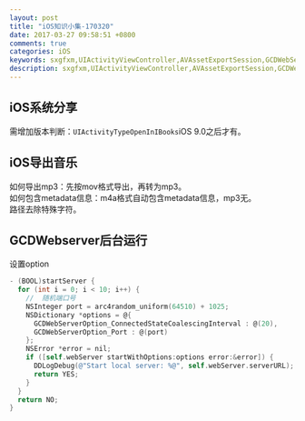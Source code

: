 ```yaml
---
layout: post
title: "iOS知识小集-170320"
date: 2017-03-27 09:58:51 +0800
comments: true
categories: iOS
keywords: sxgfxm,UIActivityViewController,AVAssetExportSession,GCDWebServer
description: sxgfxm,UIActivityViewController,AVAssetExportSession,GCDWebServer
---
```


## iOS系统分享
需增加版本判断：`UIActivityTypeOpenInIBooks`iOS 9.0之后才有。

## iOS导出音乐
如何导出mp3：先按mov格式导出，再转为mp3。  
如何包含metadata信息：m4a格式自动包含metadata信息，mp3无。  
路径去除特殊字符。  

<!-- more -->

## GCDWebserver后台运行
设置option  

```objective-c
- (BOOL)startServer {
  for (int i = 0; i < 10; i++) {
    //  随机端口号
    NSInteger port = arc4random_uniform(64510) + 1025;
    NSDictionary *options = @{
      GCDWebServerOption_ConnectedStateCoalescingInterval : @(20),
      GCDWebServerOption_Port : @(port)
    };
    NSError *error = nil;
    if ([self.webServer startWithOptions:options error:&error]) {
      DDLogDebug(@"Start local server: %@", self.webServer.serverURL);
      return YES;
    }
  }
  return NO;
}
```

